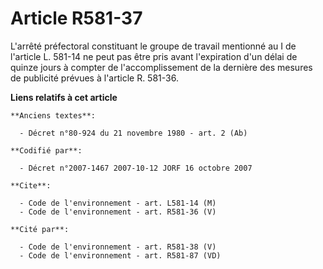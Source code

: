 # Article R581-37

L'arrêté préfectoral constituant le groupe de travail mentionné au I de l'article L. 581-14 ne peut pas être pris avant
l'expiration d'un délai de quinze jours à compter de l'accomplissement de la dernière des mesures de publicité prévues à
l'article R. 581-36.

**Liens relatifs à cet article**

	**Anciens textes**:

	  - Décret n°80-924 du 21 novembre 1980 - art. 2 (Ab)

	**Codifié par**:

	  - Décret n°2007-1467 2007-10-12 JORF 16 octobre 2007

	**Cite**:

	  - Code de l'environnement - art. L581-14 (M)
	  - Code de l'environnement - art. R581-36 (V)

	**Cité par**:

	  - Code de l'environnement - art. R581-38 (V)
	  - Code de l'environnement - art. R581-87 (VD)
